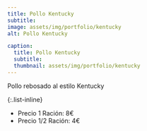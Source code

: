 ```yaml
---
title: Pollo Kentucky
subtitle:
image: assets/img/portfolio/kentucky
alt: Pollo Kentucky

caption:
  title: Pollo Kentucky
  subtitle: 
  thumbnail: assets/img/portfolio/kentucky
---
```

Pollo rebosado al estilo Kentucky

{:.list-inline}
- Precio 1 Ración: 8€
- Precio 1/2 Ración: 4€ 

